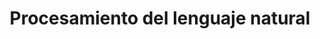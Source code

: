 ---
layout: main

title: Procesamiento del lenguaje natural
main_image: assets/img/course-header.png

register:
  title: Inscríbete
  url: https://www.upm.es/Estudiantes/Estudios_Titulaciones/EstudiosPosgrado/form_esp?id=1325&fmt=detail

features:
  - title: Duración
    value: 2 meses
    icon: fa-solid fa-hourglass
  - title: Matrícula
    value: 1800 €
    icon: fa-solid fa-euro-sign
  - title: Organización
    value: 7 Módulos
    icon: fa-solid fa-book-bookmark
  - title: Créditos
    value: 9 ECTS
    icon: fa-solid fa-graduation-cap

contact_info:
  - title: Dirección
    name: Raúl Lara Cabrera
    email: raul.lara@upm.es
    phone: 910 673 650

  - title: Secretaría administrativa
    name: Alberto Díaz Álvarez
    email: alberto.diaz@upm.es
    phone: 910 673 504

academic_committee:
  - name: Carlos Badenes Olmedo
  - name: Guillermo Iglesias Hernández
  - name: Raúl Lara Cabrera


course_modules:
  - title: >
      Módulo 1 - Fundamentos y principios básicos de la inteligencia
      artificial y del procesamiento del lenguaje natural
    description: >
      Aprenderemos sobre qué es la inteligencia artificial, cuáles son
      los conceptos clave del aprendizaje automático y los fundamentos
      esenciales del NLP.
    ects: 1
  - title: >
      Módulo 2 - Herramientas esenciales en NLP
    description: >
      Nos familiarizaremos con las herramientas fundamentales para el
      NLP, como Python, TensorFlow, Keras, Pytorch, NLTK, SpaCy, etc.
      Además, trabajarás con modelos preentrenados para adquirir
      experiencia crucial en el desarrollo y aplicación de soluciones
      basadas en NLP.
    ects: 1
  - title: >
      Módulo 3 - Arquitecturas basadas en redes neuronales
    description: >
      En este módulo exploraremos las diversas arquitecturas de redes
      neuronales utilizadas en el NLP. Comenzaremos con una introducción
      y avanzaremos por redes neuronales convencionales, convolucionales
      y recurrentes. Además aprenderás conceptos de optimización y
      ajuste de modelos.
    ects: 2
  - title: >
      Módulo 4 - Arquitecturas avanzadas
    description: >
      Profundizaremos en arquitecturas más sofisticadas. Estudiaremos la
      arquitectura y el funcionamiento de los Transformers, incluyendo
      variantes avanzadas como BERT y GPT. Aprenderemos sobre el
      _fine-tuning_ y sobre aplicaciones prácticas de modelos
      preentrenados, así como metodologías para su evaluación.
    ects: 2
  - title: >
      Módulo 5 - Aplicaciones prácticas del NLP
    description: >
      Aquí aprenderemos a cómo utilizar API de modelos de lenguaje,
      realizar análisis de sentimientos y extracción de emociones, y
      generar automáticamente texto y resúmenes. Exploraremos además la
      creación de sistemas de recomendación basados en NLP, el
      desarrollo de chatbots y asistentes virtuales inteligentes, y la
      aplicación de NLP a idiomas distintos del inglés.
    ects: 1
  - title: >
      Módulo 6 - Ética, responsabilidad y consideraciones legales
    description: >
      Aquí daremos un recorrido por los principios éticos fundamentales
      de la inteligencia artificial, la responsabilidad ética y legal
      que existe en su desarrollo y uso, los desafíos éticos a los que
      nos enfrentamos como profesionales y como sociedad, y por la
      legislación y normativas vigentes que la regulan, todo ello desde
      el punto de vista específico del NLP.
    ects: 1
  - title: >
      Modulo 7 - Proyecto final y presentación
    description: >
      En este módulo final aplicaremos todos los conocimientos
      adquiridos a lo largo del curso en un proyecto práctico de NLP. De
      esta manera, se demostrará la competencia adquirida en el manejo
      de todas las herramientas y en el dominio de las técnicas
      desarrolladas durante el curso.
    ects: 1

instructors:
  - name: Carlos Badenes Olmedo
    role: Prof. Permanente Laboral
    image: https://librairy.github.io/assets/img/CarlosBadenes200x200.png
  - name: Guillermo Iglesias Hernández
    role: Ayudante
    image: https://media.licdn.com/dms/image/D4E03AQFX1OCG6Hbi4A/profile-displayphoto-shrink_100_100/0/1716572637877?e=2147483647&v=beta&t=7arDjkDZxnHax3J9JxX8fz7VqXHhfIR7W86ImOfyFY0
  - name: María Celia Fernández Aller
    role: Prof. Contratado Doctor
    image: https://media.licdn.com/dms/image/C4D03AQFlw8HqJqPV2Q/profile-displayphoto-shrink_200_200/0/1639132459679?e=2147483647&v=beta&t=jwp6Nr-vPc6CB9JI7nfg9AMgO2ezgyq9TKAcrE3Qjxc
  - name: Raúl Lara Cabrera
    role: Prof. Contratado Doctor
    image: https://avatars.githubusercontent.com/u/810486?v=4

faq:
  - question: ¿Cuál es la duración del curso?
    answer: >
      La duración del curso es de 2 meses, con una carga lectiva de
      9 ECTS repartidos en 7 módulos.
  - question: ¿Cuál es el precio del curso?
    answer: >
      El precio del curso es de 1800 €, aunque existe la posibilidad de
      solicitar una beca si eres personal de la UPM.
  - question: ¿Cómo me matriculo y en qué fechas?
    answer: >
      El primer paso es inscribirte en el curso a través del enlace de
      inscripción que encontrarás en esta página. El **periodo de
      inscripción para el curso 2024-2025 es del 17 de mayo de 2024 al
      11 de enero de 2025**. Una vez inscrito, y validada tu
      inscripción, se te comunicará por correo electrónico la carta de
      pago para formalizar **la matrícula, que deberá hacerse del 20 de
      julio de 2024 al 25 de enero de 2025**.
  - question: >
      Fantástico, me he inscrito, ¿y ahora qué? ¿Cuándo empieza el
      curso?
    answer: >
      Del 10 de enero de 2025 al 28 de febrero de 2025. Y estate
      preparado para disfrutarlo.
  - question: ¿Cuál es el horario del curso?
    answer: >
      Los **viernes de 16:00 a 20:00**. Dicho esto, hay que tener en
      cuenta que **el curso es online y parcialmente asíncrono**.
      Online, porque no es necesario desplazarse al Campus Sur de la
      Politécnica para recibir la formación, y parcialmente síncrono
      porque además de la docencia síncrona, se proporcionarán recursos
      online para que el estudiante pueda estudiarlos a su propio ritmo
      y en el horario que mejor le convenga.

copyright_owner: KNODIS Group
copyright_owner_link: https://knodis-research-group.github.io/
institution: Escuela Técnica Superior de Ingeniería de Sistemas Informáticos
institution_link: https://www.etsisi.upm.es/

aside:
  title: Detalles del título

description:
  title: Descripción
  content: |
    Esta titulación está planteada para llevarte al corazón de la
    revolución digital que existe en torno al análisis y la generación
    de texto. Aquí te vamos a proporcionar todo lo que necesitas saber
    para conocer el campo del procesamiento del lenguaje natural, una de
    las áreas más relevantes de la inteligencia artificial (IA) en la
    actualidad.

    ### ¿Procesamiento del lenguaje natural?

    El procesamiento del lenguaje natural (NLP) es una disciplina de la
    IA que se centra en cómo interaccionan los
    ordenadores con el lenguaje humano.

    ### ¿Qué aprenderás?

    En este curso, entenderás los conceptos clave del aprendizaje
    automático dentro de este área, aprenderás a utilizar herramientas
    esenciales en NLP, como Python, TensorFlow, Keras, Pytorch, NLTK,
    SpaCy, y modelos en Hugging Face. Trabajarás con arquitecturas
    basadas en redes neuronales, incluyendo redes neuronales
    convencionales, convolucionales y recurrentes, y aprenderás a
    optimizar y ajustar modelos.

    Explorarás arquitecturas avanzadas como los Transformers, así como
    el _fine-tuning_ y aplicaciones de modelos preentrenados Te
    familiarizarás con API para el uso de modelos de lenguaje, análisis
    de sentimientos, generación automática de texto y mucho más. También
    abordarás la ética, responsabilidad y consideraciones legales en el
    desarrollo y uso de la IA, así como consideraciones específicas en
    el uso del aprendizaje por refuerzo.

    ### ¿Y por qué elegirnos?

    Pues porque nos apasiona lo que hacemos, y esa pasión queremos
    transmitirla para que tú también la sientas. Además tenemos la
    experiencia para enseñarlo, cosa que también viene bastante bien.
    Estás a un paso de convertirte en un profesional esencial en el
    mundo que vivimos.

    No te lo pienses más, y ¡da el siguiente paso hacia tu futuro con
    nosotros!

syllabus:
  title: Plan de estudios
  content: |
    El programa está compuesto por **7 módulos obligatorios**, los 6
    primeros tratando un desarrollo teórico y práctico sobre los
    diferentes aspectos que existen dentro del área del NLP y uno último
    para la aplicación de las destrezas adquiridas durante el resto del
    curso. A continuación se detallan los módulos, su contenido y su
    carga en ECTS.

team:
  title: Equipo docente
  content: >
    Nuestro equipo docente está formado por docentes con experiencia en
    tanto académica como profesional en diferentes áreas dentro del NLP.
    A continuación se presentan las profesoras y profesores que forman
    parte del equipo:

more_info:
  title: Más información
  content: |
    Si tienes alguna pregunta o necesitas más información sobre el
    curso, no dudes en ponerte en contacto con nosotros. Estaremos
    encantados de ayudarte.

    Por si acaso, aquí tienes algunas preguntas frecuentes que quizás
    te ayuden a resolver tus dudas:

---